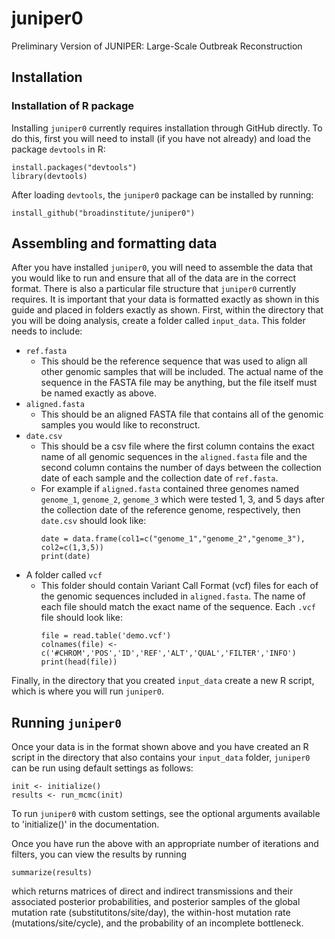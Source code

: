 # juniper0
Preliminary Version of JUNIPER: Large-Scale Outbreak Reconstruction

## Installation
### Installation of R package
Installing `juniper0` currently requires installation through GitHub directly. To do this, first you will need to install (if you have not already) and load the package `devtools` in R:
```
install.packages("devtools")
library(devtools)
```

After loading `devtools`, the `juniper0` package can be installed by running: 
```
install_github("broadinstitute/juniper0")
```

## Assembling and formatting data
After you have installed `juniper0`, you will need to assemble the data that you would like to run and ensure that all of the data are in the correct format. There is also a particular file structure that `juniper0` currently requires. It is important that your data is formatted exactly as shown in this guide and placed in folders exactly as shown. First, within the directory that you will be doing analysis, create a folder called `input_data`. This folder needs to include: 
 - `ref.fasta`
    - This should be the reference sequence that was used to align all other genomic samples that will be included. The actual name of the sequence in the FASTA file may be anything, but the file itself must be named exactly as above.
 - `aligned.fasta`
    - This should be an aligned FASTA file that contains all of the genomic samples you would like to reconstruct. 
 - `date.csv`
    - This should be a csv file where the first column contains the exact name of all genomic sequences in the `aligned.fasta` file and the second column contains the number of days between the collection date of each sample and the collection date of `ref.fasta`. 
    - For example if `aligned.fasta` contained three genomes named `genome_1`, `genome_2`, `genome_3` which were tested 1, 3, and 5 days after the collection date of the reference genome, respectively, then `date.csv` should look like:
      ```
      date = data.frame(col1=c("genome_1","genome_2","genome_3"), col2=c(1,3,5))
      print(date)
      ```
 - A folder called `vcf`
    - This folder should contain Variant Call Format (vcf) files for each of the genomic sequences included in `aligned.fasta`. The name of each file should match the exact name of the sequence. Each `.vcf` file should look like:
      ```
      file = read.table('demo.vcf')
      colnames(file) <- c('#CHROM','POS','ID','REF','ALT','QUAL','FILTER','INFO')
      print(head(file))
      ```

Finally, in the directory that you created `input_data` create a new R script, which is where you will run `juniper0`.


## Running `juniper0`
Once your data is in the format shown above and you have created an R script in the directory that also contains your `input_data` folder, `juniper0` can be run using default settings as follows: 
```
init <- initialize()
results <- run_mcmc(init)
```

To run `juniper0` with custom settings, see the optional arguments available to 'initialize()' in the documentation.


Once you have run the above with an appropriate number of iterations and filters, you can view the results by running
```
summarize(results)
```
which returns matrices of direct and indirect transmissions and their associated posterior probabilities, and posterior samples of the global mutation rate (substitutitons/site/day), the within-host mutation rate (mutations/site/cycle), and the probability of an incomplete bottleneck.